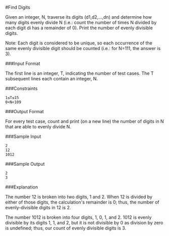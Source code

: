 #Find Digits

Given an integer, N, traverse its digits (d1,d2,...,dn) and determine how many digits evenly divide N (i.e.: count the number of times N divided by each digit di has a remainder of 0). Print the number of evenly divisible digits.

Note: Each digit is considered to be unique, so each occurrence of the same evenly divisible digit should be counted (i.e.: for N=111, the answer is 3).

###Input Format

The first line is an integer, T, indicating the number of test cases. 
The T subsequent lines each contain an integer, N.

###Constraints 
```
1≤T≤15
0<N<109
```
###Output Format

For every test case, count and print (on a new line) the number of digits in N that are able to evenly divide N.

###Sample Input
```
2
12
1012
```
###Sample Output
```
2
3
```
###Explanation

The number 12 is broken into two digits, 1 and 2. When 12 is divided by either of those digits, the calculation's remainder is 0; thus, the number of evenly-divisible digits in 12 is 2.

The number 1012 is broken into four digits, 1, 0, 1, and 2. 1012 is evenly divisible by its digits 1, 1, and 2, but it is not divisible by 0 as division by zero is undefined; thus, our count of evenly divisible digits is 3.
